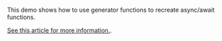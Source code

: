 This demo shows how to use generator functions to recreate async/await functions.

[See this article for more information.](https://hackernoon.com/async-await-generators-promises-51f1a6ceede2).
